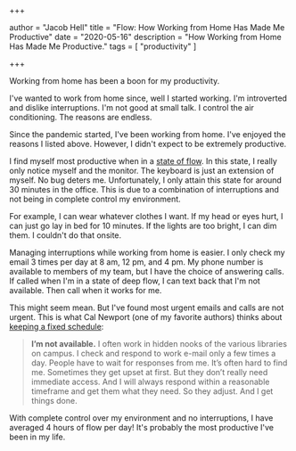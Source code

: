 +++

author = "Jacob Hell"
title = "Flow: How Working from Home Has Made Me Productive"
date = "2020-05-16"
description = "How Working from Home Has Made Me Productive."
tags = [
    "productivity"
]

+++

Working from home has been a boon for my productivity.

<!--more-->

I've wanted to work from home since, well I started working. I'm introverted and dislike interruptions. I'm not good at small talk. I control the air conditioning. The reasons are endless.

Since the pandemic started, I've been working from home. I've enjoyed the reasons I listed above. However, I didn't expect to be extremely productive.

I find myself most productive when in a [state of flow](https://en.wikipedia.org/wiki/Flow_(psychology)). In this state, I really only notice myself and the monitor. The keyboard is just an extension of myself. No bug deters me. Unfortunately, I only attain this state for around 30 minutes in the office. This is due to a combination of interruptions and not being in complete control my environment.

For example, I can wear whatever clothes I want. If my head or eyes hurt, I can just go lay in bed for 10 minutes. If the lights are too bright, I can dim them. I couldn't do that onsite.

Managing interruptions while working from home is easier. I only check my email 3 times per day at 8 am, 12 pm, and 4 pm. My phone number is available to members of my team, but I have the choice of answering calls. If called when I'm in a state of deep flow, I can text back that I'm not available. Then call when it works for me. 

This might seem mean. But I've found most urgent emails and calls are not urgent. This is what Cal Newport (one of my favorite authors) thinks about [keeping a fixed schedule](https://www.calnewport.com/blog/2008/02/15/fixed-schedule-productivity-how-i-accomplish-a-large-amount-of-work-in-a-small-number-of-work-hours/):

> **I’m not available.** I often work in hidden nooks of the various libraries on campus. I check and respond to work e-mail only a few times a day. People have to wait for responses from me. It’s often hard to find me. Sometimes they get upset at first. But they don’t really need immediate access. And I will always respond within a reasonable timeframe and get them what they need. So they adjust. And I get things done.

With complete control over my environment and no interruptions, I have averaged 4 hours of flow per day!  It's probably the most productive I've been in my life. 

